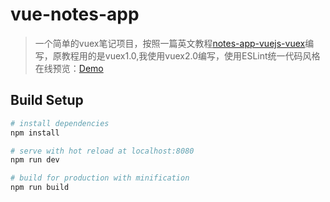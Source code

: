 # vue-notes-app

>一个简单的vuex笔记项目，按照一篇英文教程[notes-app-vuejs-vuex](https://github.com/coligo-io/notes-app-vuejs-vuex)编写，原教程用的是vuex1.0,我使用vuex2.0编写，使用ESLint统一代码风格  
在线预览：[Demo](http://www.strawtc.cn:8998/notes/)
## Build Setup

``` bash
# install dependencies
npm install

# serve with hot reload at localhost:8080
npm run dev

# build for production with minification
npm run build

```

